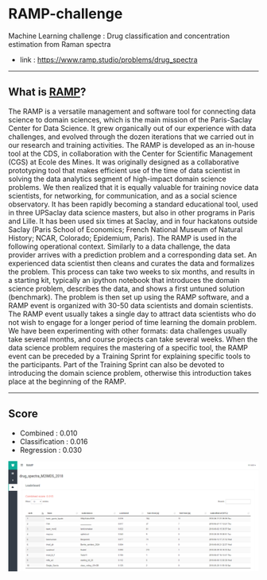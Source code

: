 # RAMP-challenge
Machine Learning challenge : Drug classification and concentration estimation from Raman spectra

* link : https://www.ramp.studio/problems/drug_spectra

--- 

## What is [RAMP](https://www.ramp.studio/)?

The RAMP is a versatile management and software tool for connecting data science to domain sciences, which is the main mission of the Paris-Saclay Center for Data Science. It grew organically out of our experience with data challenges, and evolved through the dozen iterations that we carried out in our research and training activities. The RAMP is developed as an in-house tool at the CDS, in collaboration with the Center for Scientific Management (CGS) at Ecole des Mines. It was originally designed as a collaborative prototyping tool that makes efficient use of the time of data scientist in solving the data analytics segment of high-impact domain science problems. We then realized that it is equally valuable for training novice data scientists, for networking, for communication, and as a social science observatory. It has been rapidly becoming a standard educational tool, used in three UPSaclay data science masters, but also in other programs in Paris and Lille. It has been used six times at Saclay, and in four hackatons outside Saclay (Paris School of Economics; French National Museum of Natural History; NCAR, Colorado; Epidemium, Paris). The RAMP is used in the following operational context. Similarly to a data challenge, the data provider arrives with a prediction problem and a corresponding data set. An experienced data scientist then cleans and curates the data and formalizes the problem. This process can take two weeks to six months, and results in a starting kit, typically an ipython notebook that introduces the domain science problem, describes the data, and shows a first untuned solution (benchmark). The problem is then set up using the RAMP software, and a RAMP event is organized with 30-50 data scientists and domain scientists. The RAMP event usually takes a single day to attract data scientists who do not wish to engage for a longer period of time learning the domain problem. We have been experimenting with other formats: data challenges usually take several months, and course projects can take several weeks. When the data science problem requires the mastering of a specific tool, the RAMP event can be preceded by a Training Sprint for explaining specific tools to the participants. Part of the Training Sprint can also be devoted to introducing the domain science problem, otherwise this introduction takes place at the beginning of the RAMP.

--- 

## Score 
* Combined : 0.010
* Classification : 0.016
* Regression :	0.030

<p align="center">
<img src="https://github.com/nielsborie/RAMP-challenge/blob/master/RAMP.PNG" width=700 />
</p>
